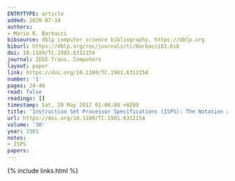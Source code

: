 ```yaml
---
ENTRYTYPE: article
added: 2020-07-14
authors:
- Mario R. Barbacci
bibsource: dblp computer science bibliography, https://dblp.org
biburl: https://dblp.org/rec/journals/tc/Barbacci81.bib
doi: 10.1109/TC.1981.6312154
journal: IEEE Trans. Computers
layout: paper
link: https://doi.org/10.1109/TC.1981.6312154
number: '1'
pages: 24-40
read: false
readings: []
timestamp: Sat, 20 May 2017 01:00:00 +0200
title: 'Instruction Set Processor Specifications (ISPS): The Notation and Its Applications'
url: https://doi.org/10.1109/TC.1981.6312154
volume: '30'
year: 1981
notes:
- ISPS
papers:
---
```

{% include links.html %}
